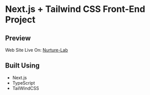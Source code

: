 # Next.js + Tailwind CSS Front-End Project

## Preview
Web Site Live On: [Nurture-Lab](https://nurture-lab.vercel.app/)

## Built Using

* Next.js
* TypeScript
* TailWindCSS

